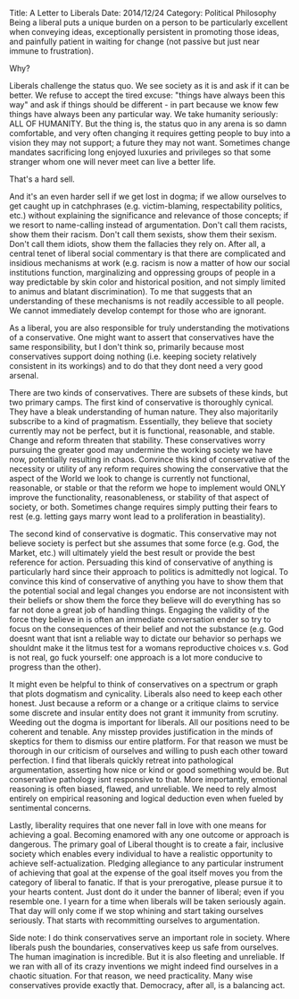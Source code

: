 Title: A Letter to Liberals
Date: 2014/12/24
Category: Political Philosophy
Being a liberal puts a unique burden on a person to be particularly excellent when conveying ideas, exceptionally persistent in promoting those ideas, and painfully patient in waiting for change (not passive but just near immune to frustration).

Why?

Liberals challenge the status quo. We see society as it is and ask if it can be better. We refuse to accept the tired excuse: "things have always been this way" and ask if things should be different - in part because we know few things have always been any particular way. We take humanity seriously: ALL OF HUMANITY. But the thing is, the status quo in any arena is so damn comfortable, and very often changing it requires getting people to buy into a vision they may not support; a future they may not want. Sometimes change mandates sacrificing long enjoyed luxuries and privileges so that some stranger whom one will never meet can live a better life.  

That's a hard sell.

And it's an even harder sell if we get lost in dogma; if we allow ourselves to get caught up in catchphrases (e.g. victim-blaming, respectability politics, etc.) without explaining the significance and relevance of those concepts; if we resort to name-calling instead of argumentation. Don't call them racists, show them their racism. Don't call them sexists, show them their sexism. Don't call them idiots, show them the fallacies they rely on. After all, a central tenet of liberal social commentary is that there are complicated and insidious mechanisms at work (e.g. racism is now a matter of how our social institutions function, marginalizing and oppressing groups of people in a way predictable by skin color and historical position, and not simply limited to animus and blatant discrimination). To me that suggests that an understanding of these mechanisms is not readily accessible to all people. We cannot immediately develop contempt for those who are ignorant. 

As a liberal, you are also responsible for truly understanding the motivations of a conservative. One might want to assert that conservatives have the same responsibility, but I don't think so, primarily because most conservatives support doing nothing (i.e. keeping society relatively consistent in its workings) and to do that they dont need a very good arsenal.

There are two kinds of conservatives. There are subsets of these kinds, but two primary camps. The first kind of conservative is thoroughly cynical. They have a bleak understanding of human nature. They also majoritarily subscribe to a kind of pragmatism. Essentially, they believe that society currently may not be perfect, but it is functional, reasonable, and stable. Change and reform threaten that stability. These conservatives worry pursuing the greater good may undermine the working society we have now, potentially resulting in chaos. Convince this kind of conservative of the necessity or utility of any reform requires showing the conservative that the aspect of the World we look to change is currently not functional, reasonable, or stable or that the reform we hope to implement would ONLY improve the functionality, reasonableness, or stability of that aspect of society, or both. Sometimes change requires simply putting their fears to rest (e.g. letting gays marry wont lead to a proliferation in beastiality).

The second kind of conservative is dogmatic. This conservative may not believe society is perfect but she assumes that some force (e.g. God, the Market, etc.) will ultimately yield the best result or provide the best reference for action. Persuading this kind of conservative of anything is particularly hard since their approach to politics is admittedly not logical. To convince this kind of conservative of anything you have to show them that the potential social and legal changes you endorse are not inconsistent with their beliefs or show them the force they believe will do everything has so far not done a great job of handling things. Engaging the validity of the force they believe in is often an immediate conversation ender so try to focus on the consequences of their belief and not the substance (e.g. God doesnt want that isnt a reliable way to dictate our behavior so perhaps we shouldnt make it the litmus test for a womans reproductive choices v.s. God is not real, go fuck yourself: one approach is a lot more conducive to progress than the other).

It might even be helpful to think of conservatives on a spectrum or graph that plots dogmatism and cynicality. Liberals also need to keep each other honest. Just because a reform or a change or a critique claims to service some discrete and insular entity does not grant it immunity from scrutiny. Weeding out the dogma is important for liberals. All our positions need to be coherent and tenable. Any misstep provides justification in the minds of skeptics for them to dismiss our entire platform. For that reason we must be thorough in our criticism of ourselves and willing to push each other toward perfection. I find that liberals quickly retreat into pathological argumentation, asserting how nice or kind or good something would be. But conservative pathology isnt responsive to that. More importantly, emotional reasoning is often biased, flawed, and unreliable. We need to rely almost entirely on empirical reasoning and logical deduction even when fueled by sentimental concerns. 

Lastly, liberality requires that one never fall in love with one means for achieving a goal. Becoming enamored with any one outcome or approach is dangerous. The primary goal of Liberal thought is to create a fair, inclusive society which enables every individual to have a realistic opportunity to achieve self-actualization. Pledging allegiance to any particular instrument of achieving that goal at the expense of the goal itself moves you from the category of liberal to fanatic. If that is your prerogative, please pursue it to your hearts content. Just dont do it under the banner of liberal; even if you resemble one. I yearn for a time when liberals will be taken seriously again. That day will only come if we stop whining and start taking ourselves seriously. That starts with recommitting ourselves to argumentation. 

Side note: I do think conservatives serve an important role in society. Where liberals push the boundaries, conservatives keep us safe from ourselves. The human imagination is incredible. But it is also fleeting and unreliable. If we ran with all of its crazy inventions we might indeed find ourselves in a chaotic situation. For that reason, we need practicality. Many wise conservatives provide exactly that. Democracy, after all, is a balancing act.
